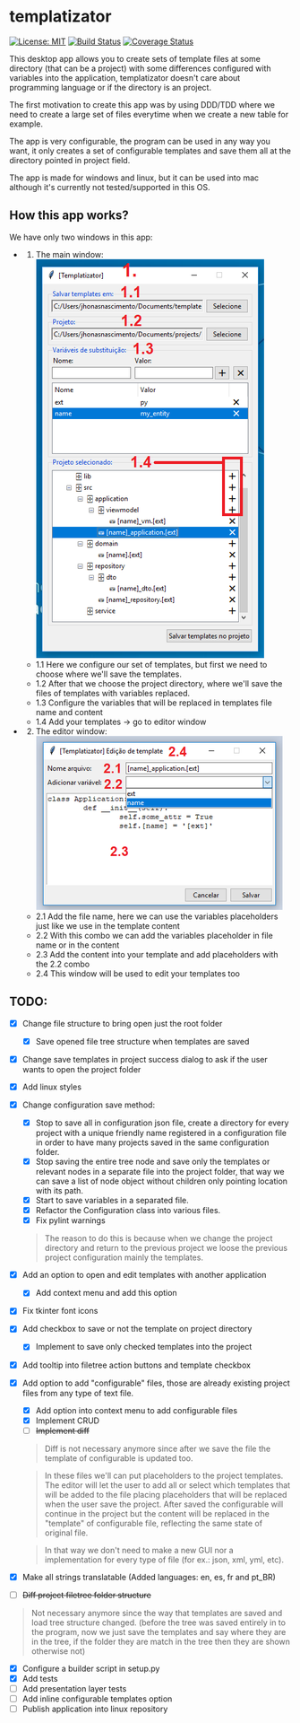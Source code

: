 # templatizator

[![License: MIT](https://img.shields.io/badge/License-MIT-yellow.svg)](https://opensource.org/licenses/MIT)
[![Build Status](https://travis-ci.org/jhonasn/templatizator.svg?branch=master)](https://travis-ci.org/jhonasn/templatizator)
[![Coverage Status](https://codecov.io/gh/jhonasn/templatizator/branch/master/graph/badge.svg)](https://codecov.io/gh/jhonasn/templatizator)

This desktop app allows you to create sets of template files at some directory (that can be a project) with some differences configured with variables into the application, templatizator doesn't care about programming language or if the directory is an project.

The first motivation to create this app was by using DDD/TDD where we need to create a large set of files everytime when we create a new table for example.

The app is very configurable, the program can be used in any way you want, it only creates a set of configurable templates and save them all at the directory pointed in project field.

The app is made for windows and linux, but it can be used into mac although it's currently not tested/supported in this OS.

## How this app works?
We have only two windows in this app:
- 1. The main window:
  ![Main window picture](https://github.com/jhonasn/templatizator/raw/master/docs/resources/templatizator-window.png "Main window")
  - 1.1 Here we configure our set of templates, but first we need to choose where we'll save the templates.
  - 1.2 After that we choose the project directory, where we'll save the files of templates with variables replaced.
  - 1.3 Configure the variables that will be replaced in templates file name and content
  - 1.4 Add your templates -> go to editor window

- 2. The editor window:
  ![Editor window picture](https://github.com/jhonasn/templatizator/raw/master/docs/resources/templatizator-editor.png "Main window")
  - 2.1 Add the file name, here we can use the variables placeholders just like we use in the template content
  - 2.2 With this combo we can add the variables placeholder in file name or in the content
  - 2.3 Add the content into your template and add placeholders with the 2.2 combo
  - 2.4 This window will be used to edit your templates too

## TODO:
- [x] Change file structure to bring open just the root folder
  - [x] Save opened file tree structure when templates are saved
- [x] Change save templates in project success dialog to ask if the user wants to open the project folder
- [x] Add linux styles
- [x] Change configuration save method:
  - [x] Stop to save all in configuration json file, create a directory for every project with a unique friendly name registered in a configuration file in order to have many projects saved in the same configuration folder.
  - [x] Stop saving the entire tree node and save only the templates or relevant nodes in a separate file into the project folder, that way we can save a list of node object without children only pointing location with its path.
  - [x] Start to save variables in a separated file.
  - [x] Refactor the Configuration class into various files.
  - [x] Fix pylint warnings
  > The reason to do this is because when we change the project directory and return to the previous project we loose the previous project configuration mainly the templates.
- [x] Add an option to open and edit templates with another application
    - [x] Add context menu and add this option
- [x] Fix tkinter font icons
- [x] Add checkbox to save or not the template on project directory
    - [x] Implement to save only checked templates into the project
- [x] Add tooltip into filetree action buttons and template checkbox
- [x] Add option to add "configurable" files, those are already existing project files from any type of text file.
    - [x] Add option into context menu to add configurable files
    - [x] Implement CRUD
    - [ ] ~~Implement diff~~
    > Diff is not necessary anymore since after we save the file the template of configurable is updated too.

    > In these files we'll can put placeholders to the project templates. The editor will let the user to add all or select which templates that will be added to the file placing placeholders that will be replaced when the user save the project. After saved the configurable will continue in the project but the content will be replaced in the "template" of configurable file, reflecting the same state of original file.

  > In that way we don't need to make a new GUI nor a implementation for every type of file (for ex.: json, xml, yml, etc).
- [x] Make all strings translatable (Added languages: en, es, fr and pt_BR)
- [ ] ~~Diff project filetree folder structure~~
> Not necessary anymore since the way that templates are saved and load tree structure changed. (before the tree was saved entirely in to the program, now we just save the templates and say where they are in the tree, if the folder they are match in the tree then they are shown otherwise not)
- [x] Configure a builder script in setup.py
- [x] Add tests
- [ ] Add presentation layer tests
- [ ] Add inline configurable templates option
- [ ] Publish application into linux repository
